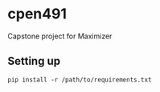# cpen491
Capstone project for Maximizer

## Setting up
```pip install -r /path/to/requirements.txt```